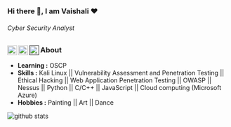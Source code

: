 ### Hi there 👋, I am Vaishali ❤ 
###### Cyber Security Analyst
<a href="https://www.linkedin.com/in/vaishali-kumari-606351159/">
  <img align="left" alt="Linkedin" width="22px" src="https://cdn.jsdelivr.net/npm/simple-icons@v3/icons/linkedin.svg" />
</a>
<a href="https://www.instagram.com/vaishali9.98/">
  <img align="left" alt="Instagram" width="22px" src="https://cdn.jsdelivr.net/npm/simple-icons@v3/icons/instagram.svg" />
</a>
<a href="">
  <img align="left" alt="Facebook" width="22px" src="https://cdn.jsdelivr.net/npm/simple-icons@3.3.0/icons/facebook.svg" />
</a>

### About

-  **Learning :** OSCP	
-  **Skills :** Kali Linux || Vulnerability Assessment and Penetration Testing || Ethical Hacking || Web Application Penetration Testing || OWASP || Nessus || Python || C/C++ || JavaScript || Cloud computing (Microsoft Azure)
-  **Hobbies :** Painting || Art || Dance



![github stats](https://github-readme-stats.vercel.app/api?username=vaishali1998&show_icons=true)
